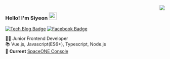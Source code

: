 <img align='right' src="https://github-readme-stats.vercel.app/api?username=siyeons&show_icons=true">

### Hello! I'm Siyeon  <span><img src="https://user-images.githubusercontent.com/35549653/89557319-91e4e500-d84d-11ea-9566-47a14f57b06c.gif" height="24"><span>

  [![Tech Blog Badge](http://img.shields.io/badge/-Tech%20blog-black?style=flat-square&logo=github&link=https://velog.io/@sian)](https://velog.io/@sian)
  [![Facebook Badge](https://img.shields.io/badge/facebook-1877f2?style=flat-square&logo=facebook&logoColor=white&link=https://www.facebook.com/sianlee1114)](https://www.facebook.com/sianlee1114)
  
👩‍💻 Junior Frontend Developer <br>
📚 Vue.js, Javascript(ES6+), Typescript, Node.js <br> 
🚀 **Current** [SpaceONE Console](https://github.com/spaceone-dev/console)

